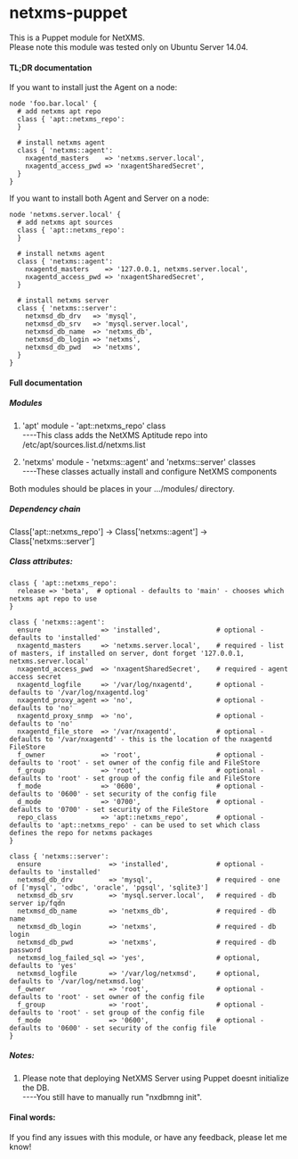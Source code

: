 netxms-puppet
=============
This is a Puppet module for NetXMS.<br>
Please note this module was tested only on Ubuntu Server 14.04.

#### TL;DR documentation
If you want to install just the Agent on a node:
```puppet
node 'foo.bar.local' {
  # add netxms apt repo
  class { 'apt::netxms_repo':
  }

  # install netxms agent
  class { 'netxms::agent':
    nxagentd_masters    => 'netxms.server.local',
    nxagentd_access_pwd => 'nxagentSharedSecret',
  }
}
```
If you want to install both Agent and Server on a node:
```puppet
node 'netxms.server.local' {
  # add netxms apt sources
  class { 'apt::netxms_repo':
  }

  # install netxms agent
  class { 'netxms::agent':
    nxagentd_masters    => '127.0.0.1, netxms.server.local',
    nxagentd_access_pwd => 'nxagentSharedSecret',
  }

  # install netxms server
  class { 'netxms::server':
    netxmsd_db_drv   => 'mysql',
    netxmsd_db_srv   => 'mysql.server.local',
    netxmsd_db_name  => 'netxms_db',
    netxmsd_db_login => 'netxms',
    netxmsd_db_pwd   => 'netxms',
  }
}
```

#### Full documentation
##### Modules
1) 'apt' module - 'apt::netxms_repo' class<br>
----This class adds the NetXMS Aptitude repo into /etc/apt/sources.list.d/netxms.list

2) 'netxms' module - 'netxms::agent' and 'netxms::server' classes<br>
----These classes actually install and configure NetXMS components

Both modules should be places in your .../modules/ directory.

##### Dependency chain
Class['apt::netxms_repo'] -> Class['netxms::agent'] -> Class['netxms::server']

##### Class attributes:
```puppet
class { 'apt::netxms_repo':
  release => 'beta',  # optional - defaults to 'main' - chooses which netxms apt repo to use
}
```
```puppet
class { 'netxms::agent':
  ensure               => 'installed',              # optional - defaults to 'installed'
  nxagentd_masters     => 'netxms.server.local',    # required - list of masters, if installed on server, dont forget '127.0.0.1, netxms.server.local'
  nxagentd_access_pwd  => 'nxagentSharedSecret',    # required - agent access secret
  nxagentd_logfile     => '/var/log/nxagentd',      # optional - defaults to '/var/log/nxagentd.log'
  nxagentd_proxy_agent => 'no',                     # optional - defaults to 'no'
  nxagentd_proxy_snmp  => 'no',                     # optional - defaults to 'no'
  nxagentd_file_store  => '/var/nxagentd',          # optional - defaults to '/var/nxagentd' - this is the location of the nxagentd FileStore
  f_owner              => 'root',                   # optional - defaults to 'root' - set owner of the config file and FileStore
  f_group              => 'root',                   # optional - defaults to 'root' - set group of the config file and FileStore
  f_mode               => '0600',                   # optional - defaults to '0600' - set security of the config file
  d_mode               => '0700',                   # optional - defaults to '0700' - set security of the FileStore
  repo_class           => 'apt::netxms_repo',       # optional - defaults to 'apt::netxms_repo' - can be used to set which class defines the repo for netxms packages
}
```
```puppet
class { 'netxms::server':
  ensure                 => 'installed',            # optional - defaults to 'installed'
  netxmsd_db_drv         => 'mysql',                # required - one of ['mysql', 'odbc', 'oracle', 'pgsql', 'sqlite3']
  netxmsd_db_srv         => 'mysql.server.local',   # required - db server ip/fqdn
  netxmsd_db_name        => 'netxms_db',            # required - db name
  netxmsd_db_login       => 'netxms',               # required - db login
  netxmsd_db_pwd         => 'netxms',               # required - db password
  netxmsd_log_failed_sql => 'yes',                  # optional, defaults to 'yes'
  netxmsd_logfile        => '/var/log/netxmsd',     # optional, defaults to '/var/log/netxmsd.log'
  f_owner                => 'root',                 # optional - defaults to 'root' - set owner of the config file
  f_group                => 'root',                 # optional - defaults to 'root' - set group of the config file
  f_mode                 => '0600',                 # optional - defaults to '0600' - set security of the config file
}
```

##### Notes:
1) Please note that deploying NetXMS Server using Puppet doesnt initialize the DB.<br>
----You still have to manually run "nxdbmng init".<br>

#### Final words:
If you find any issues with this module, or have any feedback, please let me know!
